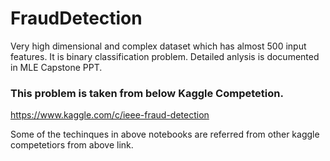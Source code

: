# FraudDetection
Very high dimensional and complex dataset which has almost 500 input features. It is binary classification problem. Detailed anlysis is documented in MLE Capstone PPT.
### This problem is taken from below Kaggle Competetion.
https://www.kaggle.com/c/ieee-fraud-detection

Some of the techinques in above notebooks are referred from other kaggle competetiors from above link.
